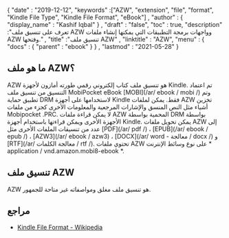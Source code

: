 {
  "date" : "2019-12-12",
  "keywords" :["AZW", "extension", "file", "format", "Kindle File Type", "Kindle File Format", "eBook"] ,
  "author" : {
    "display_name" : "Kashif Iqbal"
} ,
  "draft" : "false",
  "toc" : true,
  "description" :"تعرف على تنسيق ملف AZW وواجهات برمجة التطبيقات التي يمكنها إنشاء ملفات AZW وفتحها." ,
  "title" :"تنسيق ملف AZW" ,
  "linktitle" : "AZW",
  "menu" : {
    "docs" : {
      "parent" : "ebook"
}
} ,
  "lastmod" : "2021-05-28"
}

## ما هو ملف AZW؟

AZW هو تنسيق ملف كتاب إلكتروني رقمي طورته أمازون لأجهزة Kindle. تم اعتماد التنسيق من تنسيق ملف MobiPocket eBook [MOBI](/ar/ ebook / mobi /) وتم تطبيق حماية DRM لاستخدامها على أجهزة Kindle فقط. يمكن لملفات AZW تخزين أشياء مثل النص المنسق والإشارات المرجعية والمعلومات الأخرى كجزء من ملفات Mobipocket .PRC. لا يمكن قراءة ملفات AZW المحمية بواسطة DRM بواسطة الأجهزة الأخرى ويمكن قراءتها باستخدام أجهزة Kindle. يمكن تحويل ملفات AZW إلى عدد من تنسيقات الملفات الأخرى مثل [PDF](/ar/ pdf /) ، [EPUB](/ar/ ebook / epub /) ، [AZW3](/ar/ ebook / azw3) ، [DOCX](/ar/ word - معالجة / docx /) و [RTF](/ar/ معالجة الكلمات / rtf /). تحتوي ملفات AZW على نوع وسائط الإنترنت * application / vnd.amazon.mobi8-ebook *.

## تنسيق ملف AZW

AZW هو تنسيق ملف مغلق ومواصفاته غير متاحة للجمهور.

## مراجع ##

* [Kindle File Format - Wikipedia](https://en.wikipedia.org/wiki/Kindle_File_Format)

